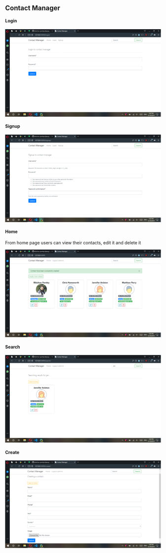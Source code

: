 ## Contact Manager
#### Login
<p>
    <img src="static/screencaptures/1-login.png" width="auto" height="auto" />
</p>

#### Signup
<p>
    <img src="static/screencaptures/2-signup.png" width="auto" height="auto" />
</p>

#### Home
From home page users can view their contacts, edit it and delete it
<p>
    <img src="static/screencaptures/3-home.png" width="auto" height="auto" />
</p>

#### Search
<p>
    <img src="static/screencaptures/4-search.png" width="auto" height="auto" />
</p>

#### Create
<p>
    <img src="static/screencaptures/5-create.png" width="auto" height="auto" />
</p>
